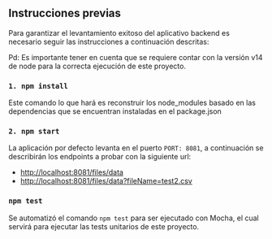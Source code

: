 ## Instrucciones previas

Para garantizar el levantamiento exitoso del aplicativo backend es necesario seguir
las instrucciones a continuación descritas:

Pd: Es importante tener en cuenta que se requiere contar con la versión v14 de node
para la correcta ejecución de este proyecto.

### `1. npm install`

Este comando lo que hará es reconstruir los node_modules basado en las dependencias
que se encuentran instaladas en el package.json

### `2. npm start`

La aplicación por defecto levanta en el puerto ``PORT: 8081``, a continuación se describirán
los endpoints a probar con la siguiente url:
  - [http://localhost:8081/files/data](http://localhost:8081/files/data)
  - [http://localhost:8081/files/data?fileName=test2.csv](http://localhost:8081/files/data?test2.csv)


### `npm test`

Se automatizó el comando `npm test` para ser ejecutado con Mocha, el cual servirá para ejecutar
las tests unitarios de este proyecto.
